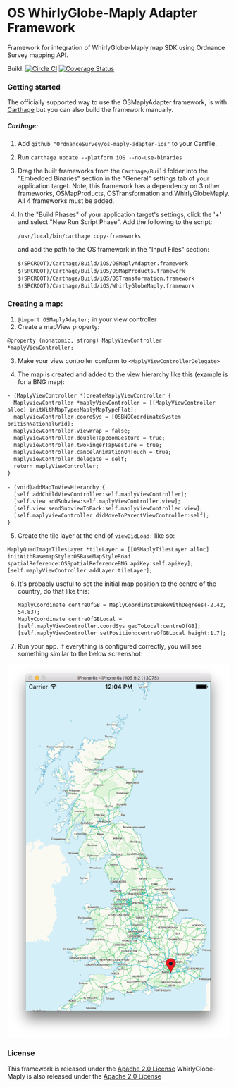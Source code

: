 # OS WhirlyGlobe-Maply Adapter Framework

Framework for integration of WhirlyGlobe-Maply map SDK using Ordnance Survey mapping API.

Build: [![Circle CI](https://circleci.com/gh/OrdnanceSurvey/os-maply-adapter-ios.svg?style=svg)](https://circleci.com/gh/OrdnanceSurvey/os-maply-adapter-ios) [![Coverage Status](https://coveralls.io/repos/github/OrdnanceSurvey/os-maply-adapter-ios/badge.svg?branch=master)](https://coveralls.io/github/OrdnanceSurvey/os-maply-adapter-ios?branch=master)

### Getting started

The officially supported way to use the OSMaplyAdapter framework, is with [Carthage](https://github.com/Carthage/Carthage) but you can also build the framework manually.

##### Carthage:

1. Add `github "OrdnanceSurvey/os-maply-adapter-ios"` to your Cartfile.
2. Run `carthage update --platform iOS --no-use-binaries`
3. Drag the built frameworks from the `Carthage/Build` folder into the "Embedded Binaries" section in the "General" settings tab of your application target. Note, this framework has a dependency on 3 other frameworks, OSMapProducts, OSTransformation and WhirlyGlobeMaply. All 4 frameworks must be added.
4. In the "Build Phases" of your application target's settings, click the '+' and select "New Run Script Phase". Add the following to the script:

    `/usr/local/bin/carthage copy-frameworks`

    and add the path to the OS framework in the "Input Files" section:

    `$(SRCROOT)/Carthage/Build/iOS/OSMaplyAdapter.framework`
    `$(SRCROOT)/Carthage/Build/iOS/OSMapProducts.framework`
    `$(SRCROOT)/Carthage/Build/iOS/OSTransformation.framework`
    `$(SRCROOT)/Carthage/Build/iOS/WhirlyGlobeMaply.framework`

### Creating a map:

1. `@import OSMaplyAdapter;` in your view controller
2. Create a mapView property:
```
@property (nonatomic, strong) MaplyViewController *maplyViewController;
```

3. Make your view controller conform to `<MaplyViewControllerDelegate>`

4. The map is created and added to the view hierarchy like this (example is for a BNG map):
  ```
  - (MaplyViewController *)createMaplyViewController {
    MaplyViewController *maplyViewController = [[MaplyViewController alloc] initWithMapType:MaplyMapTypeFlat];
    maplyViewController.coordSys = [OSBNGCoordinateSystem britishNationalGrid];
    maplyViewController.viewWrap = false;
    maplyViewController.doubleTapZoomGesture = true;
    maplyViewController.twoFingerTapGesture = true;
    maplyViewController.cancelAnimationOnTouch = true;
    maplyViewController.delegate = self;
    return maplyViewController;
  }

  - (void)addMapToViewHierarchy {
    [self addChildViewController:self.maplyViewController];
    [self.view addSubview:self.maplyViewController.view];
    [self.view sendSubviewToBack:self.maplyViewController.view];
    [self.maplyViewController didMoveToParentViewController:self];
  }
  ```
5. Create the tile layer at the end of `viewDidLoad:` like so:
```
MaplyQuadImageTilesLayer *tileLayer = [[OSMaplyTilesLayer alloc] initWithBasemapStyle:OSBaseMapStyleRoad spatialReference:OSSpatialReferenceBNG apiKey:self.apiKey];
[self.maplyViewController addLayer:tileLayer];
```
6. It's probably useful to set the initial map position to the centre of the country, do that like this:

    ```
    MaplyCoordinate centreOfGB = MaplyCoordinateMakeWithDegrees(-2.42, 54.83);
    MaplyCoordinate centreOfGBLocal = [self.maplyViewController.coordSys geoToLocal:centreOfGB];
    [self.maplyViewController setPosition:centreOfGBLocal height:1.7];
    ```
7. Run your app. If everything is configured correctly, you will see something similar to the below screenshot:

![Map Screenshot](images/map.png)

### License
This framework is released under the [Apache 2.0 License](LICENSE)
WhirlyGlobe-Maply is also released under the [Apache 2.0 License](https://github.com/mousebird/WhirlyGlobe/blob/master/LICENSE)
